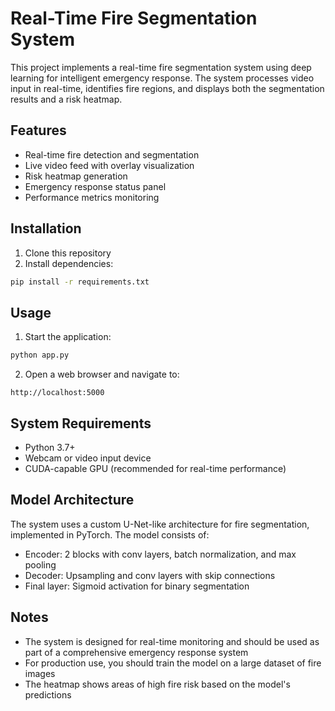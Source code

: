 # Real-Time Fire Segmentation System

This project implements a real-time fire segmentation system using deep learning for intelligent emergency response. The system processes video input in real-time, identifies fire regions, and displays both the segmentation results and a risk heatmap.

## Features

- Real-time fire detection and segmentation
- Live video feed with overlay visualization
- Risk heatmap generation
- Emergency response status panel
- Performance metrics monitoring

## Installation

1. Clone this repository
2. Install dependencies:
```bash
pip install -r requirements.txt
```

## Usage

1. Start the application:
```bash
python app.py
```

2. Open a web browser and navigate to:
```
http://localhost:5000
```

## System Requirements

- Python 3.7+
- Webcam or video input device
- CUDA-capable GPU (recommended for real-time performance)

## Model Architecture

The system uses a custom U-Net-like architecture for fire segmentation, implemented in PyTorch. The model consists of:
- Encoder: 2 blocks with conv layers, batch normalization, and max pooling
- Decoder: Upsampling and conv layers with skip connections
- Final layer: Sigmoid activation for binary segmentation

## Notes

- The system is designed for real-time monitoring and should be used as part of a comprehensive emergency response system
- For production use, you should train the model on a large dataset of fire images
- The heatmap shows areas of high fire risk based on the model's predictions
